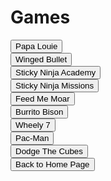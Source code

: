<html>
<p>
<h1>
Games
</h1>
</p>
<button onclick="window.location.href = 'papalouie.html';">Papa Louie</button>
<br>
<button onclick="window.location.href = 'wingedbullet.html';">Winged Bullet</button>
 <br>
 <button onclick="window.location.href = 'stickyninjaacademy.html';">Sticky Ninja Academy</button>
<br>
 <button onclick="window.location.href = 'stickyninjamissions.html';">Sticky Ninja Missions</button>
 <br>
 <button onclick="window.location.href = 'feedmemoar.html';">Feed Me Moar</button>
<br>
<button onclick="window.location.href = 'burritobison.html';">Burrito Bison</button>
<br>
<button onclick="window.location.href = 'wheely7.html';">Wheely 7</button>
<br>
<button onclick="window.location.href = 'pacman.html';">Pac-Man</button>
<br>
<button onclick="window.location.href = 'Cubes.html';">Dodge The Cubes</button>
<br>
<button onclick="window.location.href = 'index';">Back to Home Page</button>
</html>
